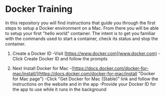# Docker Training

In this repository you will find instructions that guide you through the first steps to setup a Docker environment on a Mac. From there you will be able to setup your first "hello world" container. The intent is to get you familiar with the commands used to start a container, check its status and stop the container. 

1) Create a Docker ID
-Visit [https://www.docker.com](www.docker.com)
-Click Create Docker ID and follow the prompts

2) Next Install Docker for Mac
-[https://docs.docker.com/docker-for-mac/install/](https://docs.docker.com/docker-for-mac/install "Docker for Mac page")
-Click "Get Docker for Mac (Stable)" link and follow the instructions on the website and in the app
-Provide your Docker ID for the app to use while it runs in the background
